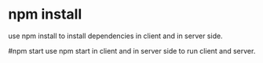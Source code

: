 # npm install
use npm install to install dependencies in client and in server side.

#npm start
use npm start in client and in server side to run client and server. 
